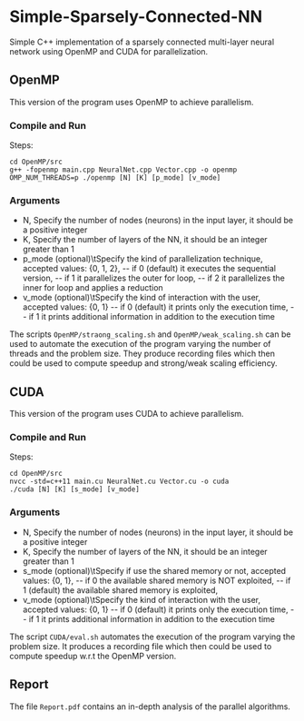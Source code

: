# Simple-Sparsely-Connected-NN
Simple C++ implementation of a sparsely connected multi-layer neural network using OpenMP and CUDA for parallelization.

## OpenMP
This version of the program uses OpenMP to achieve parallelism.

### Compile and Run
Steps:
```
cd OpenMP/src
g++ -fopenmp main.cpp NeuralNet.cpp Vector.cpp -o openmp 
OMP_NUM_THREADS=p ./openmp [N] [K] [p_mode] [v_mode]
```
### Arguments
- N, Specify the number of nodes (neurons) in the input layer, it should be a positive integer
- K, Specify the number of layers of the NN, it should be an integer greater than 1
- p_mode (optional)\tSpecify the kind of parallelization technique, accepted values: {0, 1, 2},
-- if 0 (default) it executes the sequential version,
-- if 1 it parallelizes the outer for loop,
-- if 2 it parallelizes the inner for loop and applies a reduction
- v_mode (optional)\tSpecify the kind of interaction with the user, accepted values: {0, 1}
-- if 0 (default) it prints only the execution time,
-- if 1 it prints additional information in addition to the execution time

The scripts `OpenMP/straong_scaling.sh` and `OpenMP/weak_scaling.sh` can be used to automate the execution of the program varying the number of threads and the problem size. They produce recording files which then could be used to compute speedup and strong/weak scaling efficiency.

## CUDA
This version of the program uses CUDA to achieve parallelism.

### Compile and Run
Steps:
```
cd OpenMP/src
nvcc -std=c++11 main.cu NeuralNet.cu Vector.cu -o cuda
./cuda [N] [K] [s_mode] [v_mode]
```
### Arguments
- N, Specify the number of nodes (neurons) in the input layer, it should be a positive integer
- K, Specify the number of layers of the NN, it should be an integer greater than 1
- s_mode (optional)\tSpecify if use the shared memory or not, accepted values: {0, 1},
-- if 0 the available shared memory is NOT exploited,
-- if 1 (default) the available shared memory is exploited,
- v_mode (optional)\tSpecify the kind of interaction with the user, accepted values: {0, 1}
-- if 0 (default) it prints only the execution time,
-- if 1 it prints additional information in addition to the execution time

The script `CUDA/eval.sh` automates the execution of the program varying the problem size. It produces a recording file which then could be used to compute speedup w.r.t the OpenMP version.

## Report
The file `Report.pdf` contains an in-depth analysis of the parallel algorithms.
